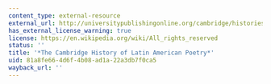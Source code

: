 ```yaml
---
content_type: external-resource
external_url: http://universitypublishingonline.org/cambridge/histories/chapter.jsf?bid=CBO9781139055253&cid=CBO9781139055253A006
has_external_license_warning: true
license: https://en.wikipedia.org/wiki/All_rights_reserved
status: ''
title: '*The Cambridge History of Latin American Poetry*'
uid: 81a8fe66-4d6f-4b08-ad1a-22a3db7f0ca5
wayback_url: ''
---
```

